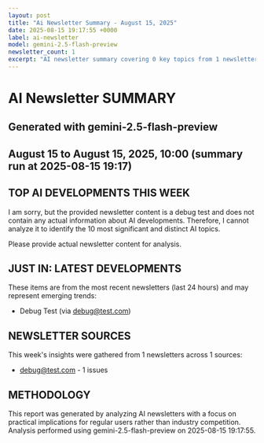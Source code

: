 ```yaml
---
layout: post
title: "Ai Newsletter Summary - August 15, 2025"
date: 2025-08-15 19:17:55 +0000
label: ai-newsletter
model: gemini-2.5-flash-preview
newsletter_count: 1
excerpt: "AI newsletter summary covering 0 key topics from 1 newsletters analyzed on August 15, 2025."
---
```


# AI Newsletter SUMMARY
## Generated with gemini-2.5-flash-preview

## August 15 to August 15, 2025, 10:00 (summary run at 2025-08-15 19:17)

## TOP AI DEVELOPMENTS THIS WEEK

I am sorry, but the provided newsletter content is a debug test and does not contain any actual information about AI developments. Therefore, I cannot analyze it to identify the 10 most significant and distinct AI topics.

Please provide actual newsletter content for analysis.

## JUST IN: LATEST DEVELOPMENTS

These items are from the most recent newsletters (last 24 hours) and may represent emerging trends:

- Debug Test (via debug@test.com)
## NEWSLETTER SOURCES

This week's insights were gathered from 1 newsletters across 1 sources:

- debug@test.com - 1 issues

## METHODOLOGY
This report was generated by analyzing AI newsletters with a focus on practical implications for regular users rather than industry competition. Analysis performed using gemini-2.5-flash-preview on 2025-08-15 19:17:55.